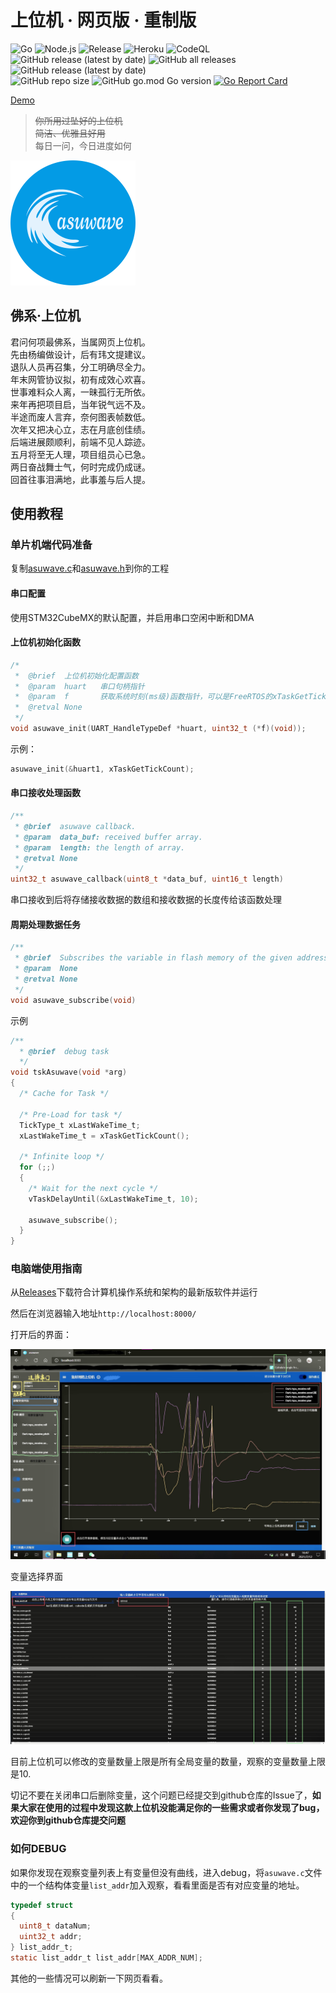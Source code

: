 # 上位机 · 网页版 · 重制版

![Go](https://github.com/scutrobotlab/asuwave/workflows/Go/badge.svg)
![Node.js](https://github.com/scutrobotlab/asuwave/workflows/Node.js/badge.svg)
![Release](https://github.com/scutrobotlab/asuwave/workflows/Release/badge.svg)
![Heroku](https://github.com/scutrobotlab/asuwave/workflows/Heroku/badge.svg)
![CodeQL](https://github.com/scutrobotlab/asuwave/workflows/CodeQL/badge.svg)  
![GitHub release (latest by date)](https://img.shields.io/github/v/release/scutrobotlab/asuwave)
![GitHub all releases](https://img.shields.io/github/downloads/scutrobotlab/asuwave/total)
![GitHub release (latest by date)](https://img.shields.io/github/downloads/scutrobotlab/asuwave/latest/total)  
![GitHub repo size](https://img.shields.io/github/repo-size/scutrobotlab/asuwave)
![GitHub go.mod Go version](https://img.shields.io/github/go-mod/go-version/scutrobotlab/asuwave)
[![Go Report Card](https://goreportcard.com/badge/github.com/scutrobotlab/asuwave)](https://goreportcard.com/report/github.com/scutrobotlab/asuwave)  

[Demo](https://asuwave.herokuapp.com/)  

>~~你所用过坠好的上位机~~  
>~~简洁、优雅且好用~~  
>每日一问，今日进度如何

![logo](src/assets/logo.png)

## 佛系·上位机

君问何项最佛系，当属网页上位机。  
先由杨编做设计，后有玮文提建议。  
退队人员再召集，分工明确尽全力。  
年末网管协议拟，初有成效心欢喜。  
世事难料众人离，一昧孤行无所依。  
来年再把项目启，当年锐气远不及。  
半途而废人言弃，奈何图表帧数低。  
次年又把决心立，志在月底创佳绩。  
后端进展颇顺利，前端不见人踪迹。  
五月将至无人理，项目组员心已急。  
两日奋战舞士气，何时完成仍成谜。  
回首往事泪满地，此事羞与后人提。  

## 使用教程

### 单片机端代码准备

复制[asuwave.c](mcu/asuwave.c)和[asuwave.h](mcu/asuwave.h)到你的工程

#### 串口配置

使用STM32CubeMX的默认配置，并启用串口空闲中断和DMA

#### 上位机初始化函数

```c
/*
 *	@brief 	上位机初始化配置函数
 *	@param	huart	串口句柄指针
 *	@param	f		获取系统时刻(ms级)函数指针，可以是FreeRTOS的xTaskGetTickCount
 * 	@retval	None
 */
void asuwave_init(UART_HandleTypeDef *huart, uint32_t (*f)(void));
```

示例：

```c
asuwave_init(&huart1, xTaskGetTickCount);
```

#### 串口接收处理函数

```c
/**
 * @brief  asuwave callback.
 * @param  data_buf: received buffer array.
 * @param  length: the length of array.
 * @retval None
 */
uint32_t asuwave_callback(uint8_t *data_buf, uint16_t length)
```

串口接收到后将存储接收数据的数组和接收数据的长度传给该函数处理

#### 周期处理数据任务

```c
/**
 * @brief  Subscribes the variable in flash memory of the given address.
 * @param  None
 * @retval None
 */
void asuwave_subscribe(void)
```

示例

```c
/**
  * @brief  debug task
  */
void tskAsuwave(void *arg)
{
  /* Cache for Task */

  /* Pre-Load for task */
  TickType_t xLastWakeTime_t;
  xLastWakeTime_t = xTaskGetTickCount();

  /* Infinite loop */
  for (;;)
  {
    /* Wait for the next cycle */
    vTaskDelayUntil(&xLastWakeTime_t, 10);

    asuwave_subscribe();
  }
}
```

### 电脑端使用指南

从[Releases](https://github.com/scutrobotlab/asuwave/releases)下载符合计算机操作系统和架构的最新版软件并运行

然后在浏览器输入地址`http://localhost:8000/`

打开后的界面：

![](pic/IMG_0095.png)

变量选择界面

![](pic/IMG_0096.png)

目前上位机可以修改的变量数量上限是所有全局变量的数量，观察的变量数量上限是10.

切记不要在关闭串口后删除变量，这个问题已经提交到github仓库的Issue了，**如果大家在使用的过程中发现这款上位机没能满足你的一些需求或者你发现了bug，欢迎你到github仓库提交问题**

### 如何DEBUG

如果你发现在观察变量列表上有变量但没有曲线，进入debug，将`asuwave.c`文件中的一个结构体变量`list_addr`加入观察，看看里面是否有对应变量的地址。

```c
typedef struct
{
  uint8_t dataNum;
  uint32_t addr;
} list_addr_t;
static list_addr_t list_addr[MAX_ADDR_NUM];
```

其他的一些情况可以刷新一下网页看看。
